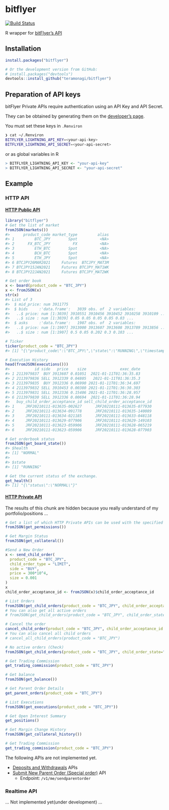 
<!-- README.md is generated from README.Rmd. Please edit that file -->

# bitflyer

[![Build
Status](https://travis-ci.org/teramonagi/bitflyer.svg?branch=master)](https://travis-ci.org/teramonagi/bitflyer)

R wrapper for [bitFlyer’s
API](https://lightning.bitflyer.com/docs/api?lang=en)

## Installation

``` r
install.packages("bitflyer")

# Or the development version from GitHub:
# install.packages("devtools")
devtools::install_github("teramonagi/bitflyer")
```

## Preparation of API keys

bitFlyer Private APIs require authentication using an API Key and API
Secret.

They can be obtained by generating them on the [developer’s
page](https://lightning.bitflyer.com/developer).

You must set these keys in `.Renviron`

``` bash
❯ cat ~/.Renviron 
BITFLYER_LIGHTNING_API_KEY=<your-api-key>
BITFLYER_LIGHTNING_API_SECRET=<your-api-secret>
```

or as global variables in R

``` r
> BITFLYER_LIGHTNING_API_KEY <- "your-api-key"
> BITFLYER_LIGHTNING_API_SECRET <- "your-api-secret"
```

## Example

### HTTP API

#### [HTTP Public API](https://lightning.bitflyer.com/docs/api?lang=en#http-public-api)

``` r
library("bitflyer")
# Get the list of market
fromJSON(markets())
#>      product_code market_type         alias
#> 1         BTC_JPY        Spot          <NA>
#> 2      FX_BTC_JPY          FX          <NA>
#> 3         ETH_BTC        Spot          <NA>
#> 4         BCH_BTC        Spot          <NA>
#> 5         ETH_JPY        Spot          <NA>
#> 6 BTCJPY26MAR2021     Futures  BTCJPY_MAT3M
#> 7 BTCJPY15JAN2021     Futures BTCJPY_MAT1WK
#> 8 BTCJPY22JAN2021     Futures BTCJPY_MAT2WK

# Get order book
x <- board(product_code = "BTC_JPY")
x <- fromJSON(x)
str(x)
#> List of 3
#>  $ mid_price: num 3911775
#>  $ bids     :'data.frame':   3039 obs. of  2 variables:
#>   ..$ price: num [1:3039] 3910551 3910456 3910452 3910258 3910109 ...
#>   ..$ size : num [1:3039] 0.05 0.05 0.05 0.05 0.03 ...
#>  $ asks     :'data.frame':   1907 obs. of  2 variables:
#>   ..$ price: num [1:1907] 3913000 3913607 3913608 3913789 3913856 ...
#>   ..$ size : num [1:1907] 0.5 0.05 0.202 0.3 0.103 ...

# Ticker 
ticker(product_code = "BTC_JPY")
#> [1] "{\"product_code\":\"BTC_JPY\",\"state\":\"RUNNING\",\"timestamp\":\"2021-01-11T01:36:36.717\",\"tick_id\":11540984,\"best_bid\":3910551.0,\"best_ask\":3913000.0,\"best_bid_size\":0.05,\"best_ask_size\":0.5,\"total_bid_depth\":903.5484432,\"total_ask_depth\":815.69053859,\"market_bid_size\":0.0,\"market_ask_size\":0.0,\"ltp\":3913607.0,\"volume\":163105.51955855,\"volume_by_product\":13195.32819796}"

# Execution History
head(fromJSON(executions()))
#>           id side   price    size               exec_date
#> 1 2113979837  BUY 3913607 0.01051  2021-01-11T01:36:35.83
#> 2 2113979836 SELL 3912339 0.04805   2021-01-11T01:36:35.3
#> 3 2113979835  BUY 3912336 0.06990 2021-01-11T01:36:34.697
#> 4 2113979832 SELL 3910453 0.00380 2021-01-11T01:36:30.303
#> 5 2113979831 SELL 3912336 0.15406 2021-01-11T01:36:28.957
#> 6 2113979830 SELL 3912336 0.00694  2021-01-11T01:36:28.94
#>   buy_child_order_acceptance_id sell_child_order_acceptance_id
#> 1     JRF20210111-013635-002627      JRF20210111-013635-077930
#> 2     JRF20210111-013634-091778      JRF20210111-013635-140089
#> 3     JRF20210111-013634-021185      JRF20210111-013633-048118
#> 4     JRF20210111-013629-077906      JRF20210111-013629-149103
#> 5     JRF20210111-013623-059906      JRF20210111-013628-065219
#> 6     JRF20210111-013623-059906      JRF20210111-013628-077903

# Get orderbook status
fromJSON(get_board_state())
#> $health
#> [1] "NORMAL"
#> 
#> $state
#> [1] "RUNNING"

# Get the current status of the exchange.
get_health()
#> [1] "{\"status\":\"NORMAL\"}"
```

#### [HTTP Private API](https://lightning.bitflyer.com/docs/api?lang=en#http-private-api)

The results of this chunk are hidden because you really understand of my
portfolio/positions …

``` r
# Get a list of which HTTP Private APIs can be used with the specified API key
fromJSON(get_permissions())

# Get Margin Status
fromJSON(get_collateral())

#Send a New Order
x <- send_child_order(
  product_code = "BTC_JPY", 
  child_order_type = "LIMIT", 
  side = "BUY", 
  price = 300*10^4, 
  size = 0.001
)
x
child_order_acceptance_id <- fromJSON(x)$child_order_acceptance_id

# List Orders
fromJSON(get_child_orders(product_code = "BTC_JPY", child_order_acceptance_id=child_order_acceptance_id))
# You can also get all active orders
# fromJSON(get_child_orders(product_code = "BTC_JPY", child_order_state="ACTIVE"))

# Cancel the order
cancel_child_order(product_code = "BTC_JPY", child_order_acceptance_id = child_order_acceptance_id)
# You can also cancel all child orders
# cancel_all_child_orders(product_code = "BTC_JPY")

# No active orders (Check)
fromJSON(get_child_orders(product_code = "BTC_JPY", child_order_state="ACTIVE"))

# Get Trading Commission
get_trading_commission(product_code = "BTC_JPY")

# Get balance
fromJSON(get_balance())

# Get Parent Order Details
get_parent_orders(product_code = "BTC_JPY")

# List Executions
fromJSON(get_executions(product_code = "BTC_JPY"))

# Get Open Interest Summary 
get_positions()

# Get Margin Change History
fromJSON(get_collateral_history())

# Get Trading Commission
get_trading_commission(product_code = "BTC_JPY")
```

The following APIs are not implemented yet.

  - [Deposits and
    Withdrawals](https://lightning.bitflyer.com/docs?lang=en#get-crypto-assets-deposit-addresses)
    APIs
  - [Submit New Parent Order (Special
    order)](https://lightning.bitflyer.com/docs?lang=en#submit-new-parent-order-special-order)
    API
      - Endpoint: `/v1/me/sendparentorder`

### Realtime API

… Not implemented yet(under development) …
